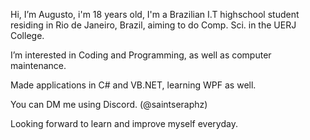 Hi, I’m Augusto, i'm 18 years old, I'm a Brazilian I.T highschool student residing in Rio de Janeiro, Brazil, aiming to do Comp. Sci. in the UERJ College.

I’m interested in Coding and Programming, as well as computer maintenance.

Made applications in C# and VB.NET, learning WPF as well.

You can DM me using Discord. (@saintseraphz)

Looking forward to learn and improve myself everyday.

<!---
SeraphZz/SeraphZz is a ✨ special ✨ repository because its `README.md` (this file) appears on your GitHub profile.
You can click the Preview link to take a look at your changes.
--->
